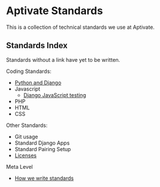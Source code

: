 Aptivate Standards
==================

This is a collection of technical standards we use at Aptivate.

Standards Index
---------------

Standards without a link have yet to be written.

Coding Standards:

* [Python and Django](/coding/python.md)
* Javascript
    * [Django JavaScript testing](/coding/js-testing.md)
* PHP
* HTML
* CSS

Other Standards:

* Git usage
* Standard Django Apps
* Standard Pairing Setup
* [Licenses](/other/licenses.md)

Meta Level

* [How we write standards](/meta/how.md)
